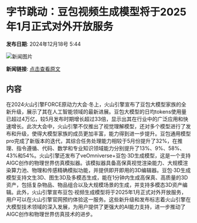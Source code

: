 # 字节跳动：豆包视频生成模型将于2025年1月正式对外开放服务

**发布日期**: 2024年12月18号 5:44

![新闻图片](https://pic.chinaz.com/picmap/201908052105504517_4.jpg)

**新闻链接**: [点击查看原文](https://www.aibase.com/zh/news/14061)

## 内容

在2024火山引擎FORCE原动力大会·冬上，火山引擎宣布了豆包大模型家族的全新升级，展示了其在人工智能领域的最新进展。豆包大模型的日均tokens使用量已超过4万亿，较5月发布时期增长超过33倍，显示出其在行业中的广泛应用和快速增长。此次大会中，火山引擎不仅推出了视觉理解模型，还对多个模型进行了发布和升级，使得大模型家族的成员更加丰富，能力得到进一步提升。豆包通用模型pro完成了新版本的迭代，其综合任务处理能力相较于5月份提升了32%，在推理、指令遵循、代码、数学和专业知识领域能力分别提升了13%、9%、58%、43%和54%。火山引擎还发布了veOmniverse+豆包·3D生成模型，这是一个支持AIGC创作的物理世界仿真模拟器。该模拟器具备高保真视觉渲染能力、大规模渲染算力池、物理和传感精确模拟功能，并提供即开即用的3D编辑器。豆包·3D生成模型支持文生3D、图生3D及多模态生成，能在1分钟内生成高保真、高质量的3D资产，包括复杂物品、物品组合以及大规模场景的生成，并支持多模态3D资产编辑。此外，火山引擎宣布豆包·视频生成模型将于2025年1月正式对外开放服务，用户可以在火山引擎官网预约体验这一服务。这些新升级和发布标志着火山引擎在大模型技术领域的深入发展，为用户提供了更强大的AI能力支持，进一步推动了AIGC创作和物理世界仿真技术的进步。
